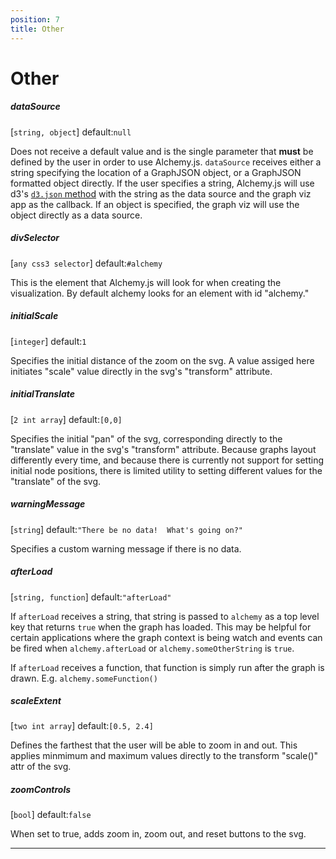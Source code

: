 ```yaml
---
position: 7
title: Other
---
```


# Other

<p></p>

##### dataSource

[`string, object`] default:`null`  

Does not receive a default value and is the single parameter that **must** be defined by the user in order to use Alchemy.js.  `dataSource` receives either a string specifying the location of a GraphJSON object, or a GraphJSON formatted object directly.  If the user specifies a string, Alchemy.js will use d3's [`d3.json` method](https://github.com/mbostock/d3/wiki/Requests#d3_json) with the string as the data source and the graph viz app as the callback.  If an object is specified, the graph viz will use the object directly as a data source.

##### divSelector

[`any css3 selector`] default:`#alchemy`  

This is the element that Alchemy.js will look for when creating the visualization.  By default alchemy looks for an element with id "alchemy."


##### initialScale

[`integer`] default:`1`

Specifies the initial distance of the zoom on the svg.  A value assiged here initiates "scale" value directly in the svg's "transform" attribute.

##### initialTranslate 

[`2 int array`] default:`[0,0]`

Specifies the initial "pan" of the svg, corresponding directly to the "translate" value in the svg's "transform" attribute.  Because graphs layout differently every time, and because there is currently not support for setting initial node positions, there is limited utility to setting different values for the "translate" of the svg.

##### warningMessage 

[`string`] default:`"There be no data!  What's going on?"` 

Specifies a custom warning message if there is no data.

##### afterLoad 

[`string, function`] default:`"afterLoad"` 

If `afterLoad` receives a string, that string is passed to `alchemy` as a top level key that returns `true` when the graph has loaded.  This may be helpful for certain applications where the graph context is being watch and events can be fired when `alchemy.afterLoad` or `alchemy.someOtherString` is `true`.

If `afterLoad` receives a function, that function is simply run after the graph is drawn.  E.g. `alchemy.someFunction()`

##### scaleExtent 

[`two int array`] default:`[0.5, 2.4]`

Defines the farthest that the user will be able to zoom in and out.  This applies minmimum and maximum values directly to the transform "scale()" attr of the svg.

##### zoomControls

[`bool`] default:`false` 

When set to true, adds zoom in, zoom out, and reset buttons to the svg.

____
